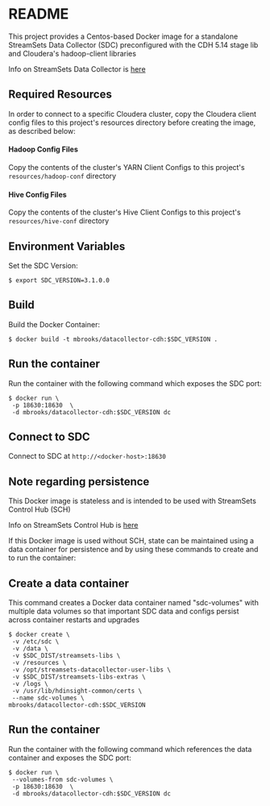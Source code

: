 # README

This project provides a Centos-based Docker image for a standalone StreamSets Data 
Collector (SDC) preconfigured with the CDH 5.14 stage lib and Cloudera's hadoop-client libraries

Info on StreamSets Data Collector is [here](https://streamsets.com/products/sdc)

## Required Resources

In order to connect to a specific Cloudera cluster, copy the Cloudera client config files 
to this project's resources directory before creating the image, as described below: 

####  Hadoop Config Files

Copy the contents of the cluster's YARN Client Configs to this project's
 `resources/hadoop-conf` directory

#### Hive Config Files

Copy the contents of the cluster's Hive Client Configs to this project's
 `resources/hive-conf` directory

## Environment Variables

Set the SDC Version:

	$ export SDC_VERSION=3.1.0.0


## Build

Build the Docker Container:

	$ docker build -t mbrooks/datacollector-cdh:$SDC_VERSION .


## Run the container
Run the container with the following command which exposes the SDC port:
 
	$ docker run \
	 -p 18630:18630  \
	 -d mbrooks/datacollector-cdh:$SDC_VERSION dc 
 
 ## Connect to SDC
 Connect to SDC at `http://<docker-host>:18630`
 
 ## Note regarding persistence
 
 This Docker image is stateless and is intended to be used with StreamSets Control Hub (SCH) 
 
 Info on StreamSets Control Hub is [here](https://streamsets.com/products/sch)
 
 If this Docker image is used without SCH, state can be maintained using a data container
 for persistence and by using these commands to create and to run the container:
 
 ## Create a data container 

This command creates a Docker data container named "sdc-volumes" 
with multiple data volumes so that important SDC data and configs 
persist across container restarts and upgrades

	$ docker create \
	 -v /etc/sdc \
	 -v /data \
	 -v $SDC_DIST/streamsets-libs \
	 -v /resources \
	 -v /opt/streamsets-datacollector-user-libs \
	 -v $SDC_DIST/streamsets-libs-extras \
	 -v /logs \
	 -v /usr/lib/hdinsight-common/certs \
	 --name sdc-volumes \
	mbrooks/datacollector-cdh:$SDC_VERSION



## Run the container
Run the container with the following command which references the data container and 
exposes the SDC port:

 
	$ docker run \
	 --volumes-from sdc-volumes \
	 -p 18630:18630  \
	 -d mbrooks/datacollector-cdh:$SDC_VERSION dc 
 
 
 

